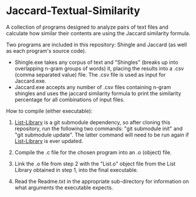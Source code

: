 Jaccard-Textual-Similarity
==========================

A collection of programs designed to analyze pairs of text files and calculate how similar their contents are using the Jaccard similarity formula.

Two programs are included in this repository: Shingle and Jaccard (as well as each program's source code).
 - Shingle.exe takes any corpus of text and "Shingles" (breaks up into overlapping n-gram groups of words) it, placing the results into a .csv (comma separated value) file. The .csv file is used as input for Jaccard.exe.
 - Jaccard.exe accepts any number of .csv files containing n-gram shingles and uses the jaccard similarity formula to print the similarity percentage for all combinations of input files.

How to compile (either executable):

  1) <a href="https://github.com/Cjsheaf/List-Library">List-Library</a> is a git submodule dependency, so after cloning this repository, run the following two commands: "git submodule init" and "git submodule update". The latter command will need to be run again if <a href="https://github.com/Cjsheaf/List-Library">List-Library</a> is ever updated.

  2) Compile the .c file for the chosen program into an .o (object) file.
  
  3) Link the .o file from step 2 with the "List.o" object file from the List Library obtained in step 1, into the final executable.
  
  4) Read the Readme.txt in the appropriate sub-directory for information on what arguments the executable expects.
